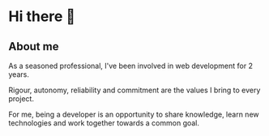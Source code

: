 # Hi there 👋

<!--
**danielgonzalez0/danielgonzalez0** is a ✨ _special_ ✨ repository because its `README.md` (this file) appears on your GitHub profile.

Here are some ideas to get you started:

- 🔭 I’m currently working on ...
- 🌱 I’m currently learning ...
- 👯 I’m looking to collaborate on ...
- 🤔 I’m looking for help with ...
- 💬 Ask me about ...
- 📫 How to reach me: ...
- 😄 Pronouns: ...
- ⚡ Fun fact: ...
-->

## About me

As a seasoned professional, I've been involved in web development for 2 years. 

Rigour, autonomy, reliability and commitment are the values I bring to every project. 

For me, being a developer is an opportunity to share knowledge, learn new technologies and work together towards a common goal.
